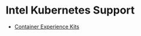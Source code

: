 # Intel Kubernetes Support
- [Container Experience Kits](https://networkbuilders.intel.com/network-technologies/container-experience-kits)
